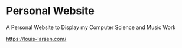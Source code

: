 # Personal Website

A Personal Website to Display my Computer Science and Music Work

https://louis-larsen.com/
